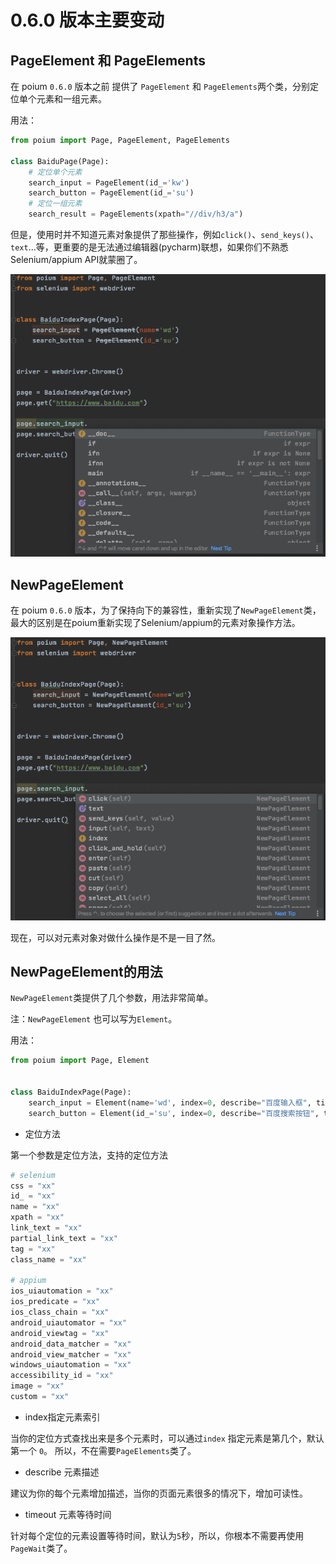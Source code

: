 # 0.6.0 版本主要变动

## PageElement 和 PageElements

在 poium `0.6.0` 版本之前 提供了 `PageElement` 和 `PageElements`两个类，分别定位单个元素和一组元素。


用法：

```py
from poium import Page, PageElement, PageElements

class BaiduPage(Page):
    # 定位单个元素
    search_input = PageElement(id_='kw')
    search_button = PageElement(id_='su')
    # 定位一组元素
    search_result = PageElements(xpath="//div/h3/a")
```

但是，使用时并不知道元素对象提供了那些操作，例如`click()`、`send_keys()`、`text`...等，更重要的是无法通过编辑器(pycharm)联想，如果你们不熟悉Selenium/appium API就蒙圈了。

![](image/PageElement.png)

## NewPageElement

在 poium `0.6.0` 版本，为了保持向下的兼容性，重新实现了`NewPageElement`类，最大的区别是在poium重新实现了Selenium/appium的元素对象操作方法。

![](image/NewPageElement.png)

现在，可以对元素对象对做什么操作是不是一目了然。

## NewPageElement的用法

`NewPageElement`类提供了几个参数，用法非常简单。

注：`NewPageElement` 也可以写为`Element`。

用法：

```py
from poium import Page, Element


class BaiduIndexPage(Page):
    search_input = Element(name='wd', index=0, describe="百度输入框", timeout=5)
    search_button = Element(id_='su', index=0, describe="百度搜索按钮", timeout=5)

```

* 定位方法

第一个参数是定位方法，支持的定位方法

```py
# selenium
css = "xx"
id_ = "xx"
name = "xx"
xpath = "xx"
link_text = "xx"
partial_link_text = "xx"
tag = "xx"
class_name = "xx"

# appium
ios_uiautomation = "xx"
ios_predicate = "xx"
ios_class_chain = "xx"
android_uiautomator = "xx"
android_viewtag = "xx"
android_data_matcher = "xx"
android_view_matcher = "xx"
windows_uiautomation = "xx"
accessibility_id = "xx"
image = "xx"
custom = "xx"
```

* index指定元素索引

当你的定位方式查找出来是多个元素时，可以通过`index` 指定元素是第几个，默认第一个 `0`。 所以，不在需要`PageElements`类了。

* describe 元素描述

建议为你的每个元素增加描述，当你的页面元素很多的情况下，增加可读性。

* timeout 元素等待时间

针对每个定位的元素设置等待时间，默认为`5`秒，所以，你根本不需要再使用`PageWait`类了。
